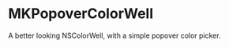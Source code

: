 MKPopoverColorWell
==================

A better looking NSColorWell, with a simple popover color picker.